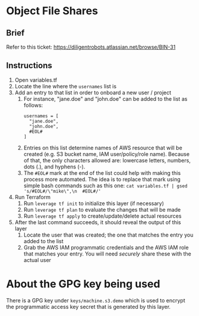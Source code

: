 # Object File Shares

## Brief
Refer to this ticket: https://diligentrobots.atlassian.net/browse/BIN-31

## Instructions
1. Open variables.tf
2. Locate the line where the `usernames` list is
3. Add an entry to that list in order to onboard a new user / project
    1. For instance, "jane.doe" and "john.doe" can be added to the list as follows:
        ```
        usernames = [
          "jane.doe",
          "john.doe",
          #EOL#
        ]
        ```
    2. Entries on this list determine names of AWS resource that will be created (e.g. S3 bucket name, IAM user/policy/role name). Because of that, the only characters allowed are: lowercase letters, numbers, dots (.), and hyphens (-).
    3. The `#EOL#` mark at the end of the list could help with making this process more automated. The idea is to replace that mark using simple bash commands such as this one: `cat variables.tf | gsed 's/#EOL#/\"mike\",\n  #EOL#/'`
4. Run Terraform
    1. Run `leverage tf init` to initialize this layer (if necessary)
    2. Run `leverage tf plan` to evaluate the changes that will be made
    3. Run `leverage tf apply` to create/update/delete actual resources
5. After the last command succeeds, it should reveal the output of this layer
    1. Locate the user that was created; the one that matches the entry you added to the list
    2. Grab the AWS IAM programmatic credentials and the AWS IAM role that matches your entry. You will need *securely* share these with the actual user

# About the GPG key being used
There is a GPG key under `keys/machine.s3.demo` which is used to encrypt the programmatic access key secret that is generated by this layer.

